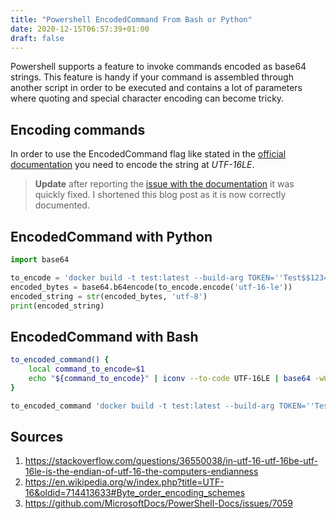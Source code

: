 ```yaml
---
title: "Powershell EncodedCommand From Bash or Python"
date: 2020-12-15T06:57:39+01:00
draft: false
---
```


Powershell supports a feature to invoke commands encoded as base64 strings. This feature is handy if your command is assembled through another script in order to be executed and contains a lot of parameters where quoting and special character encoding can become tricky.

## Encoding commands

In order to use the EncodedCommand flag like stated in the [official documentation](https://docs.microsoft.com/en-us/powershell/module/microsoft.powershell.core/about/about_pwsh?view=powershell-7.1#-encodedcommand---e---ec) you need to encode the string at *UTF-16LE*.

>**Update** after reporting the [issue with the documentation](https://github.com/MicrosoftDocs/PowerShell-Docs/issues/7059) it was quickly fixed. I shortened this blog post as it is now correctly documented.

## EncodedCommand with Python

```python
import base64

to_encode = 'docker build -t test:latest --build-arg TOKEN=''Test$$1234'' .'
encoded_bytes = base64.b64encode(to_encode.encode('utf-16-le'))
encoded_string = str(encoded_bytes, 'utf-8')
print(encoded_string)
```

## EncodedCommand with Bash

```bash
to_encoded_command() {
    local command_to_encode=$1
    echo "${command_to_encode}" | iconv --to-code UTF-16LE | base64 -w0
}

to_encoded_command 'docker build -t test:latest --build-arg TOKEN=''Test$$1234'' .'
```

## Sources

1. https://stackoverflow.com/questions/36550038/in-utf-16-utf-16be-utf-16le-is-the-endian-of-utf-16-the-computers-endianness
2. https://en.wikipedia.org/w/index.php?title=UTF-16&oldid=714413633#Byte_order_encoding_schemes
3. https://github.com/MicrosoftDocs/PowerShell-Docs/issues/7059